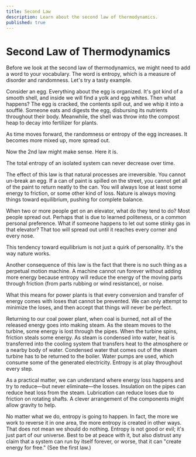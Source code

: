 ```yaml
---
title: Second Law
description: Learn about the second law of thermodynamics.
published: true
---
```


# Second Law of Thermodynamics

Before we look at the second law of thermodynamics, we might need to add a word to your vocabulary. The word is entropy, which is a measure of disorder and randomness. Let's try a tasty example.

Consider an egg. Everything about the egg is organized. It's got kind of a smooth shell, and inside we will find a yolk and egg whites. Then what happens? The egg is cracked, the contents spill out, and we whip it into a soufflé. Someone eats and digests the egg, disbursing its nutrients throughout their body. Meanwhile, the shell was throw into the compost heap to decay into fertilizer for plants.

As time moves forward, the randomness or entropy of the egg increases. It becomes more mixed up, more spread out.

Now the 2nd law might make sense. Here it is.

The total entropy of an isolated system can never decrease over time.

The effect of this law is that natural processes are irreversible. You cannot un-break an egg. If a can of paint is spilled on the street, you cannot get all of the paint to return neatly to the can. You will always lose at least some energy to friction, or some other kind of loss. Nature is always moving things toward equilibrium, pushing for complete balance.

When two or more people get on an elevator, what do they tend to do? Most people spread out. Perhaps that is due to learned politeness, or a common personal preference. What if someone happens to let out some stinky gas in that elevator? That too will spread out until it reaches every corner and every nose.

This tendency toward equilibrium is not just a quirk of personality. It's the way nature works.

Another consequence of this law is the fact that there is no such thing as a perpetual motion machine. A machine cannot run forever without adding more energy because entropy will reduce the energy of the moving parts through friction (from parts rubbing or wind resistance), or noise.

What this means for power plants is that every conversion and transfer of energy comes with loses that cannot be prevented. We can only attempt to minimize the loses, and then accept that things will never be perfect.

Returning to our coal power plant, when coal is burned, not all of the released energy goes into making steam. As the steam moves to the turbine, some energy is lost through the pipes. When the turbine spins, friction steals some energy. As steam is condensed into water, heat is transferred into the cooling system that transfers heat to the atmosphere or a nearby body of water. Condensed water that comes out of the steam turbine has to be returned to the boiler. Water pumps are used, which consume some of the generated electricity. Entropy is at play throughout every step.

As a practical matter, we can understand where energy loss happens and try to reduce—but never eliminate—the losses. Insulation on the pipes can reduce heat loss from the steam. Lubrication can reduce loses due to friction on rotating shafts. A clever arrangement of the components might allow gravity to help.

No matter what we do, entropy is going to happen. In fact, the more we work to reverse it in one area, the more entropy is created in other ways. That does not mean we should do nothing. Entropy is not good or evil; it's just part of our universe. Best to be at peace with it, but also distrust any claim that a system can run by itself forever, or worse, that it can "create energy for free." (See the first law.)
